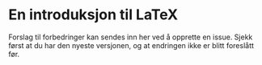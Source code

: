 # En introduksjon til LaTeX

Forslag til forbedringer kan sendes inn her ved å opprette en issue.
Sjekk først at du har den nyeste versjonen, og at endringen ikke er
blitt foreslått før.
